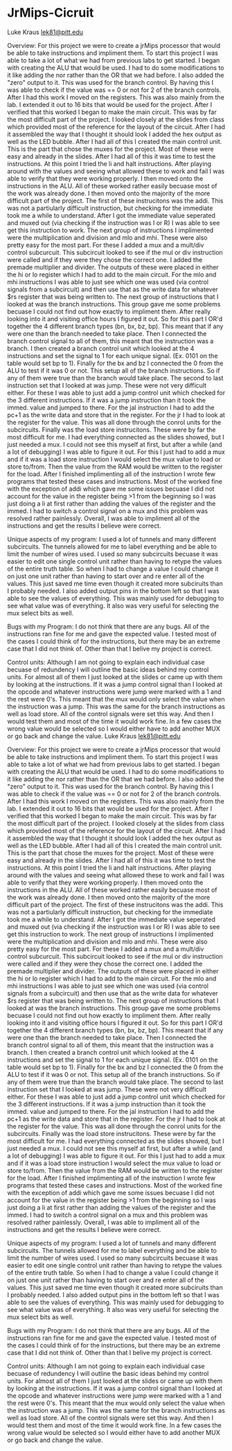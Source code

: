# JrMips-Cicruit
Luke Kraus
lek81@pitt.edu

Overview:
For this project we were to create a jrMips processor that would be able to take instructions and impliment them. To start this project I was able to take a lot of what we had from previous labs to get started. I began with creating the ALU that would be used. I had to do some modifications to it like adding the nor rather than the OR that we had before. I also added the "zero" output to it. This was used for the branch control. By having this I was able to check if the value was == 0 or not for 2 of the branch controls. After I had this work I moved on the registers. This was also mainly from the lab. I extended it out to 16 bits that would be used for the project. After I verified that this worked I began to make the main circuit. This was by far the most difficult part of the project. I looked closely at the slides from class which provided most of the reference for the layout of the circuit. After I had it assembled the way that I thought it should look I added the hex output as well as the LED bubble. After I had all of this I created the main control unit. This is the part that chose the muxes for the project. Most of these were easy and already in the slides. After I had all of this it was time to test the instructions. At this point I tried the li and halt instructions. After playing around with the values and seeing what allowed these to work and fail I was able to verify that they were working properly. I then moved onto the instructions in the ALU. All of these worked rather easily becuase most of the work was already done. I then moved onto the majority of the more difficult part of the project. The first of these instrucitons was the addi. This was not a partiularly difficult instruction, but checking for the immediate took me a while to understand. After I got the immediate value seperated and muxed out (via checking if the instruction was I or R) I was able to see get this instruction to work. The next group of instructions I implimented were the multiplication and division and mlo and mhi. These were also pretty easy for the most part. For these I added a mux and a mult/div control subcurcuit. This subcircuit looked to see if the mul or div instruction were called and if they were they chose the correct one. I added the premade multiplier and divider. The outputs of these were placed in either the hi or lo register which I had to add to the main circuit. For the mlo and mhi instructions I was able to just see which one was used (via control signals from a subcircuit) and then use that as the write data for whatever $rs register that was being written to. The next group of instructions that I looked at was the branch instructions. This group gave me some problems becuase I could not find out how exactly to impliment them. After really looking into it and visiting office hours I figured it out. So for this part I OR'd together the 4 different branch types (bn, bx, bz, bp). This meant that if any were one than the branch needed to take place. Then I connected the branch control signal to all of them, this meant that the instruction was a branch. I then created a branch control unit which looked at the 4 instructions and set the signal to 1 for each unique signal. (Ex. 0101 on the table would set bp to 1). Finally for the bx and bz I connected the 0 from the ALU to test if it was 0 or not. This setup all of the branch instructions. So if any of them were true than the branch would take place. The second to last instruction set that I looked at was jump. These were not very difficult either. For these I was able to just add a jump control unit which checked for the 3 different instructions. If it was a jump instruction than it took the immed. value and jumped to there. For the jal instruction I had to add the pc+1 as the write data and store that in the register. For the jr I had to look at the register for the value. This was all done through the conrol units for the subcircuits. Finally was the load store instrucitons. These were by far the most difficult for me. I had everything connected as the slides showed, but I just needed a mux. I could not see this myself at first, but after a while (and a lot of debugging) I was able to figure it out. For this I just had to add a mux and if it was a load store instruction I would select the mux value to load or store to/from. Then the value from the RAM would be written to the register for the load. After I finished implimenting all of the instruction I wrote few programs that tested these cases and instructions. Most of the worked fine with the exception of addi which gave me some issues becuase I did not account for the value in the register being >1 from the beginning so I was just doing a li at first rather than adding the values of the register and the immed. I had to switch a control signal on a mux and this problem was resolved rather painlessly. Overall, I was able to impliment all of the instructions and get the results I believe were correct. 

Unique aspects of my program:
I used a lot of tunnels and many different subcircuits. The tunnels allowed for me to label everything and be able to limit the number of wires used. I used so many subcircuits becuase it was easier to edit one single control unit rather than having to retype the values of the entire truth table. So when I had to change a value I could change it on just one unit rather than having to start over and re enter all of the values. This just saved me time even though it created more subciruits than I probably needed. I also added output pins in the bottom left so that I was able to see the values of everything. This was mainly used for debugging to see what value was of everything. It also was very useful for selecting the mux select bits as well. 

Bugs with my Program:
I do not think that there are any bugs. All of the instructions ran fine for me and gave the expected value. I tested most of the cases I could think of for the instructions, but there may be an extreme case that I did not think of. Other than that I belive my project is correct. 

Control units:
Although I am not going to explain each individual case becuase of redundency I will outline the basic ideas behind my control units. For almost all of them I just looked at the slides or came up with them by looking at the instructions. If it was a jump control signal than I looked at the opcode and whatever instructions were jump were marked with a 1 and the rest were 0's. This meant that the mux would only select the value when the instruction was a jump. This was the same for the branch instructions as well as load store. All of the control signals were set this way. And then I would test them and most of the time it would work fine. In a few cases the wrong value would be selected so I would either have to add another MUX or go back and change the value. Luke Kraus
lek81@pitt.edu

Overview:
For this project we were to create a jrMips processor that would be able to take instructions and impliment them. To start this project I was able to take a lot of what we had from previous labs to get started. I began with creating the ALU that would be used. I had to do some modifications to it like adding the nor rather than the OR that we had before. I also added the "zero" output to it. This was used for the branch control. By having this I was able to check if the value was == 0 or not for 2 of the branch controls. After I had this work I moved on the registers. This was also mainly from the lab. I extended it out to 16 bits that would be used for the project. After I verified that this worked I began to make the main circuit. This was by far the most difficult part of the project. I looked closely at the slides from class which provided most of the reference for the layout of the circuit. After I had it assembled the way that I thought it should look I added the hex output as well as the LED bubble. After I had all of this I created the main control unit. This is the part that chose the muxes for the project. Most of these were easy and already in the slides. After I had all of this it was time to test the instructions. At this point I tried the li and halt instructions. After playing around with the values and seeing what allowed these to work and fail I was able to verify that they were working properly. I then moved onto the instructions in the ALU. All of these worked rather easily becuase most of the work was already done. I then moved onto the majority of the more difficult part of the project. The first of these instrucitons was the addi. This was not a partiularly difficult instruction, but checking for the immediate took me a while to understand. After I got the immediate value seperated and muxed out (via checking if the instruction was I or R) I was able to see get this instruction to work. The next group of instructions I implimented were the multiplication and division and mlo and mhi. These were also pretty easy for the most part. For these I added a mux and a mult/div control subcurcuit. This subcircuit looked to see if the mul or div instruction were called and if they were they chose the correct one. I added the premade multiplier and divider. The outputs of these were placed in either the hi or lo register which I had to add to the main circuit. For the mlo and mhi instructions I was able to just see which one was used (via control signals from a subcircuit) and then use that as the write data for whatever $rs register that was being written to. The next group of instructions that I looked at was the branch instructions. This group gave me some problems becuase I could not find out how exactly to impliment them. After really looking into it and visiting office hours I figured it out. So for this part I OR'd together the 4 different branch types (bn, bx, bz, bp). This meant that if any were one than the branch needed to take place. Then I connected the branch control signal to all of them, this meant that the instruction was a branch. I then created a branch control unit which looked at the 4 instructions and set the signal to 1 for each unique signal. (Ex. 0101 on the table would set bp to 1). Finally for the bx and bz I connected the 0 from the ALU to test if it was 0 or not. This setup all of the branch instructions. So if any of them were true than the branch would take place. The second to last instruction set that I looked at was jump. These were not very difficult either. For these I was able to just add a jump control unit which checked for the 3 different instructions. If it was a jump instruction than it took the immed. value and jumped to there. For the jal instruction I had to add the pc+1 as the write data and store that in the register. For the jr I had to look at the register for the value. This was all done through the conrol units for the subcircuits. Finally was the load store instrucitons. These were by far the most difficult for me. I had everything connected as the slides showed, but I just needed a mux. I could not see this myself at first, but after a while (and a lot of debugging) I was able to figure it out. For this I just had to add a mux and if it was a load store instruction I would select the mux value to load or store to/from. Then the value from the RAM would be written to the register for the load. After I finished implimenting all of the instruction I wrote few programs that tested these cases and instructions. Most of the worked fine with the exception of addi which gave me some issues becuase I did not account for the value in the register being >1 from the beginning so I was just doing a li at first rather than adding the values of the register and the immed. I had to switch a control signal on a mux and this problem was resolved rather painlessly. Overall, I was able to impliment all of the instructions and get the results I believe were correct. 

Unique aspects of my program:
I used a lot of tunnels and many different subcircuits. The tunnels allowed for me to label everything and be able to limit the number of wires used. I used so many subcircuits becuase it was easier to edit one single control unit rather than having to retype the values of the entire truth table. So when I had to change a value I could change it on just one unit rather than having to start over and re enter all of the values. This just saved me time even though it created more subciruits than I probably needed. I also added output pins in the bottom left so that I was able to see the values of everything. This was mainly used for debugging to see what value was of everything. It also was very useful for selecting the mux select bits as well. 

Bugs with my Program:
I do not think that there are any bugs. All of the instructions ran fine for me and gave the expected value. I tested most of the cases I could think of for the instructions, but there may be an extreme case that I did not think of. Other than that I belive my project is correct. 

Control units:
Although I am not going to explain each individual case becuase of redundency I will outline the basic ideas behind my control units. For almost all of them I just looked at the slides or came up with them by looking at the instructions. If it was a jump control signal than I looked at the opcode and whatever instructions were jump were marked with a 1 and the rest were 0's. This meant that the mux would only select the value when the instruction was a jump. This was the same for the branch instructions as well as load store. All of the control signals were set this way. And then I would test them and most of the time it would work fine. In a few cases the wrong value would be selected so I would either have to add another MUX or go back and change the value. 
